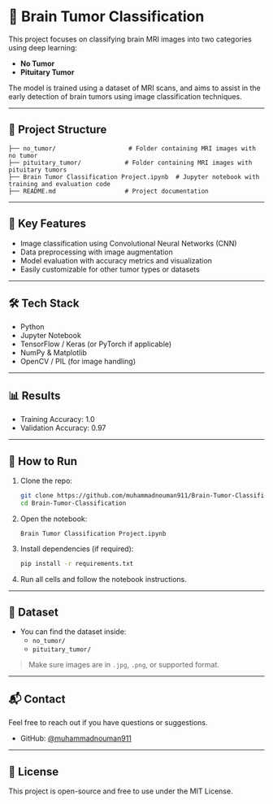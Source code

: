 

# 🧠 Brain Tumor Classification

This project focuses on classifying brain MRI images into two categories using deep learning:

- **No Tumor**
- **Pituitary Tumor**

The model is trained using a dataset of MRI scans, and aims to assist in the early detection of brain tumors using image classification techniques.

---

## 📁 Project Structure

```
├── no_tumor/                    # Folder containing MRI images with no tumor
├── pituitary_tumor/            # Folder containing MRI images with pituitary tumors
├── Brain Tumor Classification Project.ipynb  # Jupyter notebook with training and evaluation code
├── README.md                   # Project documentation
```

---

## 📌 Key Features

- Image classification using Convolutional Neural Networks (CNN)
- Data preprocessing with image augmentation
- Model evaluation with accuracy metrics and visualization
- Easily customizable for other tumor types or datasets

---

## 🛠️ Tech Stack

- Python
- Jupyter Notebook
- TensorFlow / Keras (or PyTorch if applicable)
- NumPy & Matplotlib
- OpenCV / PIL (for image handling)

---

## 📊 Results

- Training Accuracy: 1.0
- Validation Accuracy: 0.97

---

## 🚀 How to Run

1. Clone the repo:
   ```bash
   git clone https://github.com/muhammadnouman911/Brain-Tumor-Classification.git
   cd Brain-Tumor-Classification
   ```

2. Open the notebook:
   ```
   Brain Tumor Classification Project.ipynb
   ```

3. Install dependencies (if required):
   ```bash
   pip install -r requirements.txt
   ```

4. Run all cells and follow the notebook instructions.

---

## 🧠 Dataset

- You can find the dataset inside:
  - `no_tumor/`
  - `pituitary_tumor/`

> Make sure images are in `.jpg`, `.png`, or supported format.

---

## 📬 Contact

Feel free to reach out if you have questions or suggestions.

- GitHub: [@muhammadnouman911](https://github.com/muhammadnouman911)

---

## 📄 License

This project is open-source and free to use under the MIT License.

```
